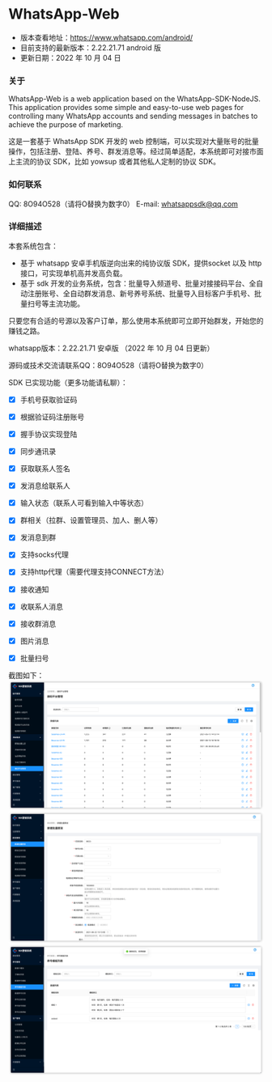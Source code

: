 # WhatsApp-Web

* 版本查看地址：https://www.whatsapp.com/android/
* 目前支持的最新版本：2.22.21.71  android 版 
* 更新日期：2022 年 10 月 04 日

### 关于

WhatsApp-Web is a web application based on the WhatsApp-SDK-NodeJS. This application provides some simple and easy-to-use web pages for controlling many WhatsApp accounts and sending messages in batches to achieve the purpose of marketing. 


这是一套基于 WhatsApp SDK 开发的 web 控制端，可以实现对大量账号的批量操作，包括注册、登陆、养号、群发消息等。经过简单适配，本系统即可对接市面上主流的协议 SDK，比如 yowsup 或者其他私人定制的协议 SDK。

### 如何联系

QQ: 8O94O528（请将O替换为数字0）
E-mail: whatsappsdk@qq.com

### 详细描述

本套系统包含：
* 基于 whatsapp 安卓手机版逆向出来的纯协议版 SDK，提供socket 以及 http 接口，可实现单机高并发高负载。
* 基于 sdk 开发的业务系统，包含：批量导入频道号、批量对接接码平台、全自动注册账号、全自动群发消息、新号养号系统、批量导入目标客户手机号、批量扫号等主流功能。

只要您有合适的号源以及客户订单，那么使用本系统即可立即开始群发，开始您的赚钱之路。

whatsapp版本：2.22.21.71 安卓版 （2022 年 10 月 04 日更新）

源码或技术交流请联系QQ：8O94O528（请将O替换为数字0）

SDK 已实现功能（更多功能请私聊）：
- [x] 手机号获取验证码
- [x] 根据验证码注册账号
- [x] 握手协议实现登陆
- [x] 同步通讯录
- [x] 获取联系人签名
- [x] 发消息给联系人
- [x] 输入状态（联系人可看到输入中等状态）
- [x] 群相关（拉群、设置管理员、加人、删人等）
- [x] 发消息到群
- [x] 支持socks代理
- [x] 支持http代理（需要代理支持CONNECT方法）
- [x] 接收通知
- [x] 收联系人消息
- [x] 接收群消息
- [x] 图片消息
- [x] 批量扫号


截图如下：
![1](./1.png)
![2](./2.png)
![3](./3.png)
